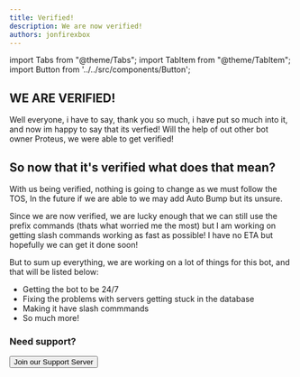 ```yaml
---
title: Verified!
description: We are now verified!
authors: jonfirexbox
---
```


import Tabs from "@theme/Tabs";
import TabItem from "@theme/TabItem";
import Button from '../../src/components/Button';

## WE ARE VERIFIED!

Well everyone, i have to say, thank you so much, i have put so much into it, and now im happy to say that its verfied! Will the help of out other bot owner Proteus, we were able to get verified!

## So now that it's verified what does that mean?

With us being verified, nothing is going to change as we must follow the TOS, In the future if we are able to we may add Auto Bump but its unsure. 

Since we are now verified, we are lucky enough that we can still use the prefix commands (thats what worried me the most) but I am working on getting slash commands working as fast as possible! I have no ETA but hopefully we can get it done soon!

But to sum up everything, we are working on a lot of things for this bot, and that will be listed below:

- Getting the bot to be 24/7
- Fixing the problems with servers getting stuck in the database
- Making it have slash commmands
- So much more!

<h3>Need support?</h3>

<div className="pyc-hero__actions">
  <Button link="https://discordone.tk/support">Join our Support Server</Button>
</div>
